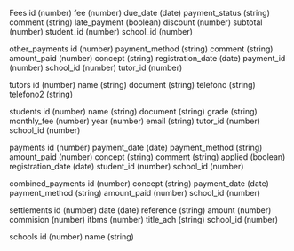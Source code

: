 Fees
id (number)
fee (number)
due_date (date)
payment_status (string)
comment (string)
late_payment (boolean)
discount (number)
subtotal (number)
student_id (number)
school_id (number)

other_payments
id (number)
payment_method (string)
comment (string)
amount_paid (number)
concept (string)
registration_date (date)
payment_id (number)
school_id (number)
tutor_id (number)

tutors
id (number)
name (string)
document (string)
telefono (string)
telefono2 (string)

students
id (number)
name (string)
document (string)
grade (string)
monthly_fee (number)
year (number)
email (string)
tutor_id (number)
school_id (number)

payments
id (number)
payment_date (date)
payment_method (string)
amount_paid (number)
concept (string)
comment (string)
applied (boolean)
registration_date (date)
student_id (number)
school_id (number)

combined_payments
id (number)
concept (string)
payment_date (date)
payment_method (string)
amount_paid (number)
school_id (number)

settlements
id (number)
date (date)
reference (string)
amount (number)
commision (number)
itbms (number)
title_ach (string)
school_id (number)

schools
id (number)
name (string)
